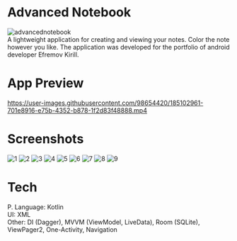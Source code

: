 # Advanced Notebook 
![advancednotebook](https://user-images.githubusercontent.com/98654420/185106061-32f4966e-60b1-423b-a7b1-540fe18b8711.png)  
A lightweight application for creating and viewing your notes. Color the note however you like. The application was developed for the portfolio of android developer Efremov Kirill.
# App Preview
https://user-images.githubusercontent.com/98654420/185102961-701e8916-e75b-4352-b878-1f2d83f48888.mp4
# Screenshots
![1](https://user-images.githubusercontent.com/98654420/185104648-622fdb8c-d6b0-4ae9-b099-37f5cc497bac.jpg)
![2](https://user-images.githubusercontent.com/98654420/185104654-e14ea508-8ae3-4fc5-9332-2c04596416f2.jpg)
![3](https://user-images.githubusercontent.com/98654420/185104657-088a5bcb-2a95-4309-bb25-604a18391bcd.jpg)
![4](https://user-images.githubusercontent.com/98654420/185104662-2e791c33-d5d9-45ce-aded-382d0efce6ea.jpg)
![5](https://user-images.githubusercontent.com/98654420/185104666-8efef318-8546-432a-8ba2-5a35ff987c70.jpg)
![6](https://user-images.githubusercontent.com/98654420/185104669-a68e3366-4958-4c7b-9d1b-bef762f813e6.jpg)
![7](https://user-images.githubusercontent.com/98654420/185104676-2ada43ae-0ed5-468c-89ad-1d376d63d105.jpg)
![8](https://user-images.githubusercontent.com/98654420/185104678-83aae2e1-a7fb-4dda-8a8d-9f9986682474.jpg)
![9](https://user-images.githubusercontent.com/98654420/185104681-c2d6583b-9956-4028-a55b-38e3dd3e9b67.jpg)
# Tech
P. Language: Kotlin  
UI: XML  
Other: DI (Dagger), MVVM (ViewModel, LiveData), Room (SQLite), ViewPager2, One-Activity, Navigation
